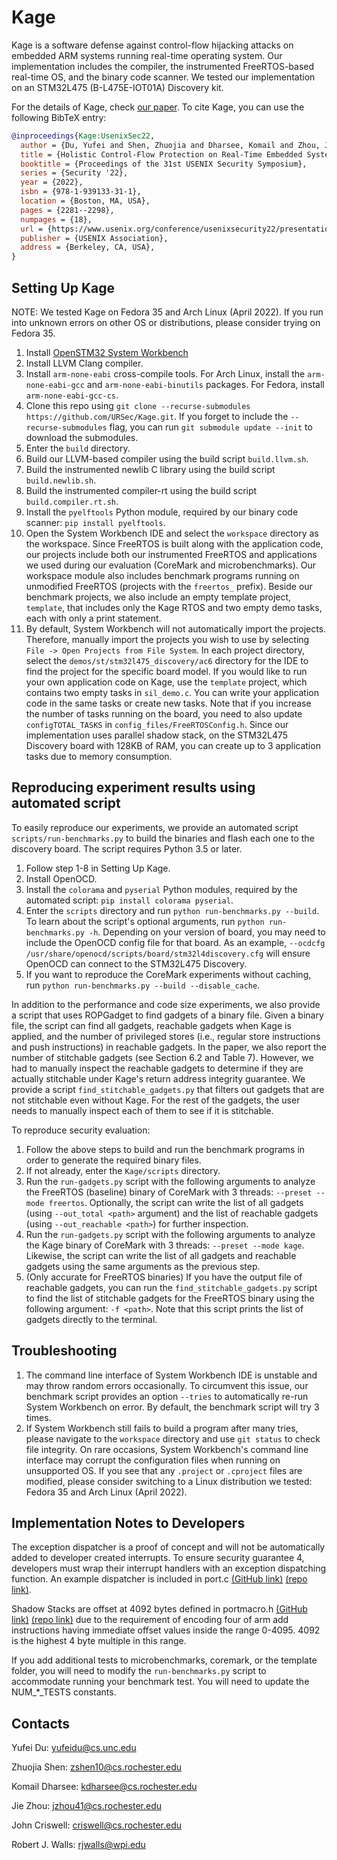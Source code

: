 # Kage

Kage is a software defense against control-flow hijacking attacks on embedded
ARM systems running real-time operating system. Our implementation includes the
compiler, the instrumented FreeRTOS-based real-time OS, and the binary code
scanner. We tested our implementation on an STM32L475 (B-L475E-IOT01A) 
Discovery kit.

For the details of Kage, check [our
paper](https://www.usenix.org/conference/usenixsecurity22/presentation/du).
To cite Kage, you can use the following BibTeX entry:
```bibtex
@inproceedings{Kage:UsenixSec22,
  author = {Du, Yufei and Shen, Zhuojia and Dharsee, Komail and Zhou, Jie and Walls, Robert J. and Criswell, John},
  title = {Holistic Control-Flow Protection on Real-Time Embedded Systems with {Kage}},
  booktitle = {Proceedings of the 31st USENIX Security Symposium},
  series = {Security '22},
  year = {2022},
  isbn = {978-1-939133-31-1},
  location = {Boston, MA, USA},
  pages = {2281--2298},
  numpages = {18},
  url = {https://www.usenix.org/conference/usenixsecurity22/presentation/du},
  publisher = {USENIX Association},
  address = {Berkeley, CA, USA},
}
```

## Setting Up Kage
NOTE: We tested Kage on Fedora 35 and Arch Linux (April 2022). If you run
into unknown errors on other OS or distributions, please consider trying
on Fedora 35.
1. Install [OpenSTM32 System Workbench](https://www.openstm32.org/HomePage)
2. Install LLVM Clang compiler. 
3. Install `arm-none-eabi` cross-compile tools. For Arch Linux, install the
`arm-none-eabi-gcc` and `arm-none-eabi-binutils` packages. For Fedora, install
`arm-none-eabi-gcc-cs`.
4. Clone this repo using `git clone --recurse-submodules https://github.com/URSec/Kage.git`. If you forget to include 
the `--recurse-submodules` flag, you can run `git submodule update --init` to download the submodules.
5. Enter the `build` directory.
6. Build our LLVM-based compiler using the build script `build.llvm.sh`.
7. Build the instrumented newlib C library using the build script
`build.newlib.sh`.
8. Build the instrumented compiler-rt using the build script
`build.compiler.rt.sh`.
9. Install the `pyelftools` Python module, required by our binary code scanner:
`pip install pyelftools`.
10. Open the System Workbench IDE and select the `workspace` directory as the
workspace. Since FreeRTOS is built along with the application code,
our projects include both our instrumented FreeRTOS and applications we used
during our evaluation (CoreMark and microbenchmarks). Our workspace module also
includes benchmark programs running on unmodified FreeRTOS (projects with the
`freertos_` prefix). Beside our benchmark projects, we also include an empty
template project, `template`, that includes only the Kage RTOS and two empty
demo tasks, each with only a print statement.
11. By default, System Workbench will not automatically import the projects.
Therefore, manually import the projects you wish to use by selecting
`File -> Open Projects from File System`. In each project directory,
select the `demos/st/stm32l475_discovery/ac6` directory for the IDE to find
the project for the specific board model. If you would like to run your own
application code on Kage, use the `template` project, which contains two empty
tasks in `sil_demo.c`. You can write your application code in the same tasks
or create new tasks. Note that if you increase the number of tasks running on
the board, you need to also update `configTOTAL_TASKS` in
`config_files/FreeRTOSConfig.h`. Since our implementation uses parallel shadow
stack, on the STM32L475 Discovery board with 128KB of RAM, you can create up
to 3 application tasks due to memory consumption.

## Reproducing experiment results using automated script
To easily reproduce our experiments, we provide an automated script
`scripts/run-benchmarks.py` to build the binaries and flash each one to
the discovery board. The script requires Python 3.5 or later.
1. Follow step 1-8 in Setting Up Kage.
2. Install OpenOCD.
3. Install the `colorama` and `pyserial` Python modules, required by the
automated script: `pip install colorama pyserial`.
4. Enter the `scripts` directory and run `python run-benchmarks.py --build`.
To learn about the script's optional arguments, run
`python run-benchmarks.py -h`. 
Depending on your version of board, you may need to include the OpenOCD config file for that board. As an example,
`--ocdcfg /usr/share/openocd/scripts/board/stm32l4discovery.cfg` will ensure OpenOCD can connect to the STM32L475 Discovery.
5. If you want to reproduce the CoreMark experiments without caching, run
`python run-benchmarks.py --build --disable_cache`.

In addition to the performance and code size experiments, we also provide
a script that uses ROPGadget to find gadgets of a binary file. Given a
binary file, the script can find all gadgets, reachable gadgets when Kage
is applied, and the number of privileged stores (i.e., regular store
instructions and push instructions) in reachable gadgets. In the paper,
we also report the number of stitchable gadgets (see Section 6.2 and Table
7). However, we had to manually inspect the reachable gadgets to determine
if they are actually stitchable under Kage's return address integrity
guarantee. We provide a script `find_stitchable_gadgets.py` that filters
out gadgets that are not stitchable even without Kage. For the
rest of the gadgets, the user needs to manually inspect each of them to
see if it is stitchable.

To reproduce security evaluation:
1. Follow the above steps to build and run the benchmark programs in order to
generate the required binary files.
2. If not already, enter the `Kage/scripts` directory.
3. Run the `run-gadgets.py` script with the following arguments to analyze
the FreeRTOS (baseline) binary of CoreMark with 3 threads:
`--preset --mode freertos`. Optionally, the script can write the list of
all gadgets (using `--out_total <path>` argument) and the list of reachable
gadgets (using `--out_reachable <path>`) for further inspection.
4. Run the `run-gadgets.py` script with the following arguments to analyze
the Kage binary of CoreMark with 3 threads:
`--preset --mode kage`. Likewise, the script can write the list of all
gadgets and reachable gadgets using the same arguments as the previous step.
5. (Only accurate for FreeRTOS binaries) If you have the output file of
reachable gadgets, you can run the `find_stitchable_gadgets.py` script to
find the list of stitchable gadgets for the FreeRTOS binary using the
following argument: `-f <path>`. Note that this script prints the list
of gadgets directly to the terminal.


## Troubleshooting
1. The command line interface of System Workbench IDE is unstable and may throw
    random errors occasionally. To circumvent this issue, our benchmark script
    provides an option `--tries` to automatically re-run System Workbench on
    error. By default, the benchmark script will try 3 times.
2. If System Workbench still fails to build a program after many tries, please
    navigate to the `workspace` directory and use `git status` to check file
    integrity. On rare occasions, System Workbench's command line interface may
    corrupt the configuration files when running on unsupported OS. If you see
    that any `.project` or `.cproject` files are modified, please consider
    switching to a Linux distribution we tested: Fedora 35 and Arch Linux
    (April 2022).

## Implementation Notes to Developers
The exception dispatcher is a proof of concept and will not be automatically added to developer created interrupts.
To ensure security guarantee 4, developers must wrap their interrupt handlers with an exception dispatching function.
An example dispatcher is included in port.c
[(GitHub link)](https://github.com/URSec/Kage-FreeRTOS/blob/8b096c9ab1ac32ebaf6c4d54c5905c247ffd92cc/coremark/lib/FreeRTOS/portable/GCC/ARM_CM4_MPU/port.c#L353)
[(repo link)](./workspace/coremark/lib/FreeRTOS/portable/GCC/ARM_CM4_MPU/port.c).

Shadow Stacks are offset at 4092 bytes defined in portmacro.h 
[(GitHub link)](https://github.com/URSec/Kage-FreeRTOS/blob/8b096c9ab1ac32ebaf6c4d54c5905c247ffd92cc/coremark/lib/FreeRTOS/portable/GCC/ARM_CM4_MPU/portmacro.h#L59)
[(repo link)](./workspace/coremark/lib/FreeRTOS/portable/GCC/ARM_CM4_MPU/portmacro.h)
due to the requirement of encoding four of arm add instructions having immediate offset values inside the range 0-4095. 4092 is the highest 
4 byte multiple in this range.

If you add additional tests to microbenchmarks, coremark, or the template folder, you will need to modify
the `run-benchmarks.py` script to accommodate running your benchmark test. You will need to update the NUM\_\*\_TESTS 
constants.

## Contacts
Yufei Du: yufeidu@cs.unc.edu

Zhuojia Shen: zshen10@cs.rochester.edu

Komail Dharsee: kdharsee@cs.rochester.edu

Jie Zhou: jzhou41@cs.rochester.edu

John Criswell: criswell@cs.rochester.edu

Robert J. Walls: rjwalls@wpi.edu
